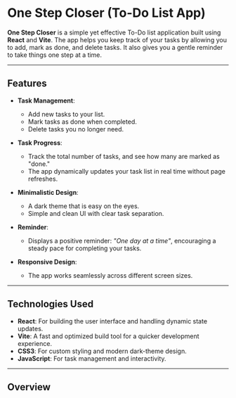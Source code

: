 # One Step Closer (To-Do List App)

**One Step Closer** is a simple yet effective To-Do list application built using **React** and **Vite**. The app helps you keep track of your tasks by allowing you to add, mark as done, and delete tasks. It also gives you a gentle reminder to take things one step at a time.

---

## Features

- **Task Management**: 
  - Add new tasks to your list.
  - Mark tasks as done when completed.
  - Delete tasks you no longer need.
  
- **Task Progress**:
  - Track the total number of tasks, and see how many are marked as "done."
  - The app dynamically updates your task list in real time without page refreshes.
  
- **Minimalistic Design**: 
  - A dark theme that is easy on the eyes.
  - Simple and clean UI with clear task separation.

- **Reminder**: 
  - Displays a positive reminder: *"One day at a time"*, encouraging a steady pace for completing your tasks.

- **Responsive Design**: 
  - The app works seamlessly across different screen sizes.

---

## Technologies Used

- **React**: For building the user interface and handling dynamic state updates.
- **Vite**: A fast and optimized build tool for a quicker development experience.
- **CSS3**: For custom styling and modern dark-theme design.
- **JavaScript**: For task management and interactivity.


---
## Overview    
